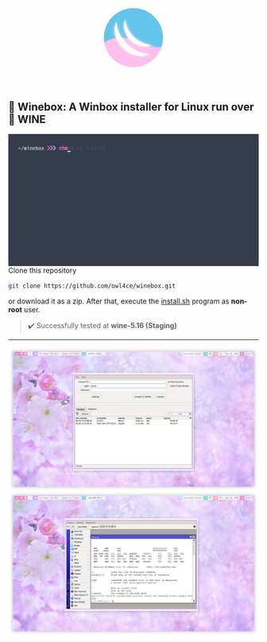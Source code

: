 <p align="center"><a name="top" href="#satellite-winebox-a-winbox-installer-for-linux-run-over-wine_glass-wine"><img width="25%" src="./.winebox/winebox.png"></a></p>

<br>

## :satellite: Winebox: A Winbox installer for Linux run over :wine_glass: WINE

<a href="./assets/preview.gif"><img src="./assets/preview.gif" alt="preview" align="right" width="516px"></a>

Clone this repository
```bash
git clone https://github.com/owl4ce/winebox.git
```
or download it as a zip. After that, execute the [install.sh](./install.sh) program as **non-root** user.

> :heavy_check_mark: Successfully tested at **wine-5.16 (Staging)**

---

<img src="./assets/winbox1.png" alt="screenshots: winbox run over wine #1" align="center">
<img src="./assets/winbox2.png" alt="screenshots: winbox run over wine #2" align="center">
